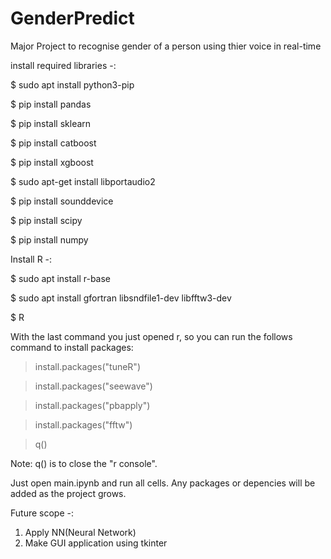 # GenderPredict
Major Project to recognise gender of a person using thier voice in real-time

install required libraries -:

$ sudo apt install python3-pip

$ pip install pandas

$ pip install sklearn

$ pip install catboost

$ pip install xgboost

$ sudo apt-get install libportaudio2

$ pip install sounddevice

$ pip install scipy

$ pip install numpy


Install R -:

$ sudo apt install r-base

$ sudo apt install gfortran libsndfile1-dev libfftw3-dev

$ R


With the last command you just opened r, so you can run the follows command to install packages:

> install.packages("tuneR")

> install.packages("seewave")

> install.packages("pbapply")

> install.packages("fftw")

> q()

Note: q() is to close the "r console".

Just open main.ipynb and run all cells. Any packages or depencies will be added as the project grows.

Future scope -:
1) Apply NN(Neural Network)
2) Make GUI application using tkinter
